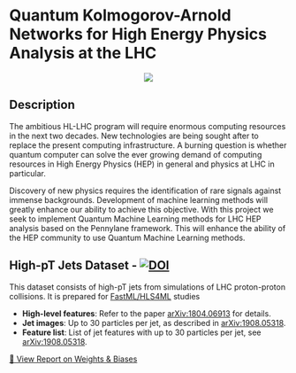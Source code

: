 # Quantum Kolmogorov-Arnold Networks for High Energy Physics Analysis at the LHC

<p align="center">
  <img src="https://github.com/user-attachments/assets/a1def6b6-d717-47a9-a95f-edb010b8b966" />
</p>

## Description
The ambitious HL-LHC program will require enormous computing resources in the next two decades. New technologies are being sought after to replace the present computing infrastructure. A burning question is whether quantum computer can solve the ever growing demand of computing resources in High Energy Physics (HEP) in general and physics at LHC in particular.

Discovery of new physics requires the identification of rare signals against immense backgrounds. Development of machine learning methods will greatly enhance our ability to achieve this objective. With this project we seek to implement Quantum Machine Learning methods for LHC HEP analysis based on the Pennylane framework. This will enhance the ability of the HEP community to use Quantum Machine Learning methods.

## High-pT Jets Dataset - [![DOI](https://zenodo.org/badge/DOI/10.5281/zenodo.3601436.svg)](https://doi.org/10.5281/zenodo.3601436)

This dataset consists of high-pT jets from simulations of LHC proton-proton collisions. It is prepared for [FastML/HLS4ML](https://fastmachinelearning.org) studies 

- **High-level features**: Refer to the paper [arXiv:1804.06913](https://arxiv.org/abs/1804.06913) for details.
- **Jet images**: Up to 30 particles per jet, as described in [arXiv:1908.05318](https://arxiv.org/abs/1908.05318).
- **Feature list**: List of jet features with up to 30 particles per jet, see [arXiv:1908.05318](https://arxiv.org/abs/1908.05318).

[🔗 View Report on Weights & Biases](https://wandb.ai/sololicht/kan_model_training/reports/Quantum-Kolmogorov-Arnold-Networks-for-High-Energy-Physics-Analysis-at-the-LHC--VmlldzoxMTU5NTE3Nw)
